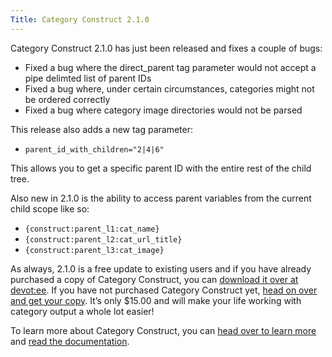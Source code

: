 ```yaml
---
Title: Category Construct 2.1.0
---
```


Category Construct 2.1.0 has just been released and fixes a couple of bugs:

- Fixed a bug where the direct_parent tag parameter would not accept a pipe delimted list of parent IDs
- Fixed a bug where, under certain circumstances, categories might not be ordered correctly
- Fixed a bug where category image directories would not be parsed

This release also adds a new tag parameter:

- `parent_id_with_children="2|4|6"`

This allows you to get a specific parent ID with the entire rest of the child tree.

Also new in 2.1.0 is the ability to access parent variables from the current child scope like so:

- `{construct:parent_l1:cat_name}`
- `{construct:parent_l2:cat_url_title}`
- `{construct:parent_l3:cat_image}`

As always, 2.1.0 is a free update to existing users and if you have already purchased a copy of Category Construct, you can [download it over at devot:ee][Category Construct Devotee]. If you have not purchased Category Construct yet, [head on over and get your copy][Category Construct Devotee]. It’s only $15.00 and will make your life working with category output a whole lot easier!

To learn more about Category Construct, you can [head over to learn more][Cateogry Construct] and [read the documentation][Category Construct Docs].

[Category Construct Devotee]: https://devot-ee.com/add-ons/category-construct
[Cateogry Construct]: /ee-add-ons/category-construct
[Category Construct Docs]: /ee-add-ons/category-construct/documentation
